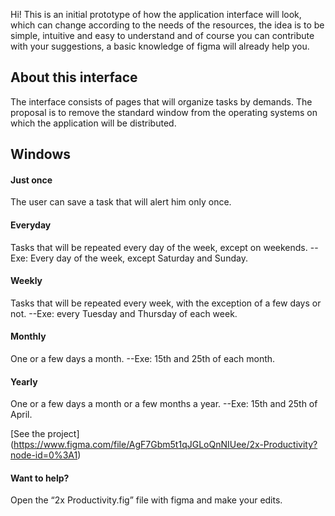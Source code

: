 Hi! This is an initial prototype of how the application interface will look, which can change according to the needs of the resources, the idea is to be simple, intuitive and easy to understand and of course you can contribute with your suggestions, a basic knowledge of figma will already help you.

## About this interface
The interface consists of pages that will organize tasks by demands.
The proposal is to remove the standard window from the operating systems on which the application will be distributed.

## Windows
#### Just once
The user can save a task that will alert him only once.
#### Everyday
Tasks that will be repeated every day of the week, except on weekends.
--Exe: Every day of the week, except Saturday and Sunday.
#### Weekly
Tasks that will be repeated every week, with the exception of a few days or not.
--Exe: every Tuesday and Thursday of each week.
#### Monthly
One or a few days a month.
--Exe: 15th and 25th of each month.
#### Yearly
One or a few days a month or a few months a year.
--Exe: 15th and 25th of April.

[See the project] (https://www.figma.com/file/AgF7Gbm5t1qJGLoQnNIUee/2x-Productivity?node-id=0%3A1)
 #### Want to help?
Open the “2x Productivity.fig” file with figma and make your edits.